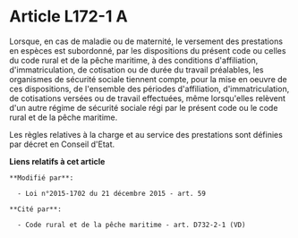 # Article L172-1 A

Lorsque, en cas de maladie ou de maternité, le versement des prestations en espèces est subordonné, par les dispositions du
présent code ou celles du code rural et de la pêche maritime, à des conditions d'affiliation, d'immatriculation, de
cotisation ou de durée du travail préalables, les organismes de sécurité sociale tiennent compte, pour la mise en oeuvre de
ces dispositions, de l'ensemble des périodes d'affiliation, d'immatriculation, de cotisations versées ou de travail
effectuées, même lorsqu'elles relèvent d'un autre régime de sécurité sociale régi par le présent code ou le code rural et de
la pêche maritime.

Les règles relatives à la charge et au service des prestations sont définies par décret en Conseil d'Etat.

**Liens relatifs à cet article**

	**Modifié par**:

	  - Loi n°2015-1702 du 21 décembre 2015 - art. 59

	**Cité par**:

	  - Code rural et de la pêche maritime - art. D732-2-1 (VD)
